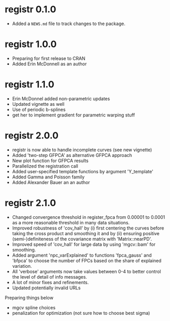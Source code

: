 # registr 0.1.0

* Added a `NEWS.md` file to track changes to the package.


# registr 1.0.0

* Preparing for first release to CRAN
* Added Erin McDonnell as an author


# registr 1.1.0

* Erin McDonnel added non-parametric updates
* Updated vignette as well
* Use of periodic b-splines
* get her to implement gradient for parametric warping stuff

# registr 2.0.0

* registr is now able to handle incomplete curves (see new vignette)
* Added 'two-step GFPCA' as alternative GFPCA approach
* New plot function for GFPCA results
* Parallelized the registration call
* Added user-specified template functions by argument 'Y_template'
* Added Gamma and Poisson family
* Added Alexander Bauer an an author

# registr 2.1.0

* Changed convergence threshold in register_fpca from 0.00001 to 0.0001 as a more reasonable threshold in many data situations.
* Improved robustness of 'cov_hall' by (i) first centering the curves before taking the cross product and smoothing it and by (ii) ensuring positive (semi-)definiteness of the covariance matrix with 'Matrix::nearPD'.
* Improved speed of 'cov_hall' for large data by using 'mgcv::bam' for smoothing.
* Added argument 'npc_varExplained' to functions 'fpca_gauss' and 'bfpca' to choose the number of FPCs based on the share of explained variation.
* All 'verbose' arguments now take values between 0-4 to better control the level of detail of info messages.
* A lot of minor fixes and refinements.
* Updated potentially invalid URLs


Preparing things below

* mgcv spline choices
* penalization for optimization (not sure how to choose best sigma)
